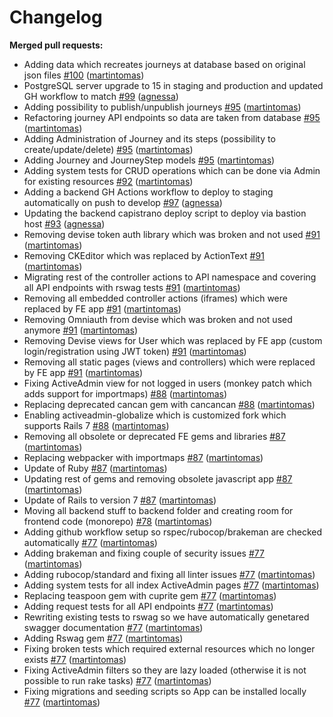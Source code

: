 # Changelog

**Merged pull requests:**
- Adding data which recreates journeys at database based on original json files [\#100](https://github.com/ConservationInternational/resilienceatlas/pull/100) ([martintomas](https://github.com/martintomas))
- PostgreSQL server upgrade to 15 in staging and production and updated GH workflow to match [\#99](https://github.com/ConservationInternational/resilienceatlas/pull/99) ([agnessa](https://github.com/agnessa))
- Adding possibility to publish/unpublish journeys [\#95](https://github.com/ConservationInternational/resilienceatlas/pull/95) ([martintomas](https://github.com/martintomas))
- Refactoring journey API endpoints so data are taken from database [\#95](https://github.com/ConservationInternational/resilienceatlas/pull/95) ([martintomas](https://github.com/martintomas))
- Adding Administration of Journey and its steps (possibility to create/update/delete) [\#95](https://github.com/ConservationInternational/resilienceatlas/pull/95) ([martintomas](https://github.com/martintomas))
- Adding Journey and JourneyStep models [\#95](https://github.com/ConservationInternational/resilienceatlas/pull/95) ([martintomas](https://github.com/martintomas))
- Adding system tests for CRUD operations which can be done via Admin for existing resources [\#92](https://github.com/ConservationInternational/resilienceatlas/pull/92) ([martintomas](https://github.com/martintomas))
- Adding a backend GH Actions workflow to deploy to staging automatically on push to develop [\#97](https://github.com/ConservationInternational/resilienceatlas/pull/97) ([agnessa](https://github.com/agnessa))
- Updating the backend capistrano deploy script to deploy via bastion host [\#93](https://github.com/ConservationInternational/resilienceatlas/pull/93) ([agnessa](https://github.com/agnessa))
- Removing devise token auth library which was broken and not used [\#91](https://github.com/ConservationInternational/resilienceatlas/pull/91) ([martintomas](https://github.com/martintomas))
- Removing CKEditor which was replaced by ActionText [\#91](https://github.com/ConservationInternational/resilienceatlas/pull/91) ([martintomas](https://github.com/martintomas))
- Migrating rest of the controller actions to API namespace and covering all API endpoints with rswag tests [\#91](https://github.com/ConservationInternational/resilienceatlas/pull/91) ([martintomas](https://github.com/martintomas))
- Removing all embedded controller actions (iframes) which were replaced by FE app [\#91](https://github.com/ConservationInternational/resilienceatlas/pull/91) ([martintomas](https://github.com/martintomas))
- Removing Omniauth from devise which was broken and not used anymore [\#91](https://github.com/ConservationInternational/resilienceatlas/pull/91) ([martintomas](https://github.com/martintomas))
- Removing Devise views for User which was replaced by FE app (custom login/registration using JWT token) [\#91](https://github.com/ConservationInternational/resilienceatlas/pull/91) ([martintomas](https://github.com/martintomas))
- Removing all static pages (views and controllers) which were replaced by FE app [\#91](https://github.com/ConservationInternational/resilienceatlas/pull/91) ([martintomas](https://github.com/martintomas))
- Fixing ActiveAdmin view for not logged in users (monkey patch which adds support for importmaps) [\#88](https://github.com/ConservationInternational/resilienceatlas/pull/88) ([martintomas](https://github.com/martintomas))
- Replacing deprecated cancan gem with cancancan [\#88](https://github.com/ConservationInternational/resilienceatlas/pull/88) ([martintomas](https://github.com/martintomas))
- Enabling activeadmin-globalize which is customized fork which supports Rails 7 [\#88](https://github.com/ConservationInternational/resilienceatlas/pull/88) ([martintomas](https://github.com/martintomas))
- Removing all obsolete or deprecated FE gems and libraries [\#87](https://github.com/ConservationInternational/resilienceatlas/pull/87) ([martintomas](https://github.com/martintomas))
- Replacing webpacker with importmaps [\#87](https://github.com/ConservationInternational/resilienceatlas/pull/87) ([martintomas](https://github.com/martintomas))
- Update of Ruby [\#87](https://github.com/ConservationInternational/resilienceatlas/pull/87) ([martintomas](https://github.com/martintomas))
- Updating rest of gems and removing obsolete javascript app [\#87](https://github.com/ConservationInternational/resilienceatlas/pull/87) ([martintomas](https://github.com/martintomas))
- Update of Rails to version 7 [\#87](https://github.com/ConservationInternational/resilienceatlas/pull/87) ([martintomas](https://github.com/martintomas))
- Moving all backend stuff to backend folder and creating room for frontend code (monorepo) [\#78](https://github.com/ConservationInternational/resilienceatlas/pull/78) ([martintomas](https://github.com/martintomas))
- Adding github workflow setup so rspec/rubocop/brakeman are checked automatically [\#77](https://github.com/ConservationInternational/resilienceatlas/pull/77) ([martintomas](https://github.com/martintomas))
- Adding brakeman and fixing couple of security issues [\#77](https://github.com/ConservationInternational/resilienceatlas/pull/77) ([martintomas](https://github.com/martintomas))
- Adding rubocop/standard and fixing all linter issues [\#77](https://github.com/ConservationInternational/resilienceatlas/pull/77) ([martintomas](https://github.com/martintomas))
- Adding system tests for all index ActiveAdmin pages [\#77](https://github.com/ConservationInternational/resilienceatlas/pull/77) ([martintomas](https://github.com/martintomas))
- Replacing teaspoon gem with cuprite gem [\#77](https://github.com/ConservationInternational/resilienceatlas/pull/77) ([martintomas](https://github.com/martintomas))
- Adding request tests for all API endpoints [\#77](https://github.com/ConservationInternational/resilienceatlas/pull/77) ([martintomas](https://github.com/martintomas))
- Rewriting existing tests to rswag so we have automatically genetared swagger documentation [\#77](https://github.com/ConservationInternational/resilienceatlas/pull/77) ([martintomas](https://github.com/martintomas))
- Adding Rswag gem [\#77](https://github.com/ConservationInternational/resilienceatlas/pull/77) ([martintomas](https://github.com/martintomas))
- Fixing broken tests which required external resources which no longer exists [\#77](https://github.com/ConservationInternational/resilienceatlas/pull/77) ([martintomas](https://github.com/martintomas))
- Fixing ActiveAdmin filters so they are lazy loaded (otherwise it is not possible to run rake tasks) [\#77](https://github.com/ConservationInternational/resilienceatlas/pull/77) ([martintomas](https://github.com/martintomas))
- Fixing migrations and seeding scripts so App can be installed locally [\#77](https://github.com/ConservationInternational/resilienceatlas/pull/77) ([martintomas](https://github.com/martintomas))
